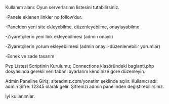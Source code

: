 Kullanım alanı: Oyun serverlarının listesini tutabilirsiniz.

-Panele eklenen linkler no follow’dur.

-Panelden yeni site ekleyebilme, düzenleyebilme, onaylayabilme

-Ziyaretçilerin yeni link ekleyebilmesi (admin onaylı)

-Ziyaretçilerin yorum ekleyebilmesi (admin onaylı-düzenlenebilir yorumlar)

-Esnek ve sade tasarım

Pvp Listesi Scriptinin Kurulumu; Connections klasöründeki baglanti.php dosyasında gerekli veri tabanı ayarlarını kendinize göre düzenleyin.

Admin Paneline Giriş; siteadınız.com/yonetim şeklinde açılır. Kullanıcı adı: admin Şifre: 12345 olarak gelir. Şifrenizi admin panelinden değiştirebilirsiniz.

İyi kullanımlar.
